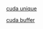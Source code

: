 [cuda unique](https://github.com/Kitware/kwiver/blob/8a14f312eae429a9b72581ec0f892672eebaf33d/arrows/cuda/cuda_memory.h#L21)

[cuda buffer](https://github.com/NVIDIAGameWorks/Falcor/blob/master/Source/Falcor/Utils/CudaUtils.h#L72)